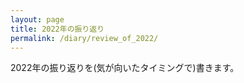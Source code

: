 ```yaml
---
layout: page
title: 2022年の振り返り
permalink: /diary/review_of_2022/
---
```


2022年の振り返りを(気が向いたタイミングで)書きます。